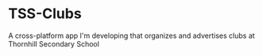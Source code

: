 # TSS-Clubs
A cross-platform app I'm developing that organizes and advertises clubs at Thornhill Secondary School
